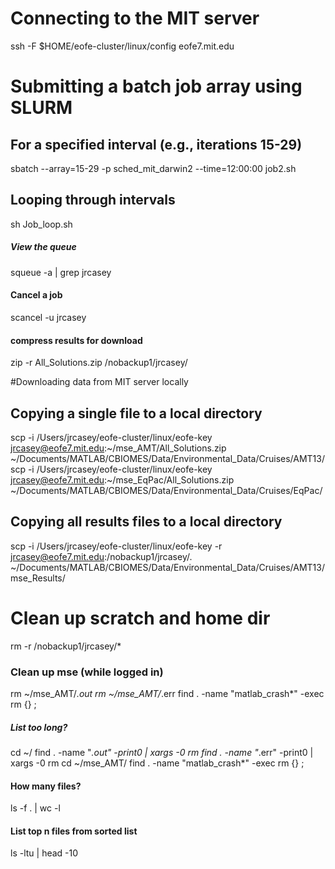 # Connecting to the MIT server
ssh -F $HOME/eofe-cluster/linux/config eofe7.mit.edu

# Submitting a batch job array using SLURM
## For a specified interval (e.g., iterations 15-29)
sbatch --array=15-29 -p sched_mit_darwin2 --time=12:00:00 job2.sh

## Looping through intervals
sh Job_loop.sh

##### View the queue
squeue -a | grep jrcasey

#### Cancel a job
scancel -u jrcasey

#### compress results for download
zip -r All_Solutions.zip /nobackup1/jrcasey/

#Downloading data from MIT server locally
## Copying a single file to a local directory
scp -i /Users/jrcasey/eofe-cluster/linux/eofe-key jrcasey@eofe7.mit.edu:~/mse_AMT/All_Solutions.zip ~/Documents/MATLAB/CBIOMES/Data/Environmental_Data/Cruises/AMT13/
scp -i /Users/jrcasey/eofe-cluster/linux/eofe-key jrcasey@eofe7.mit.edu:~/mse_EqPac/All_Solutions.zip ~/Documents/MATLAB/CBIOMES/Data/Environmental_Data/Cruises/EqPac/


## Copying all results files to a local directory
scp -i /Users/jrcasey/eofe-cluster/linux/eofe-key -r jrcasey@eofe7.mit.edu:/nobackup1/jrcasey/. ~/Documents/MATLAB/CBIOMES/Data/Environmental_Data/Cruises/AMT13/mse_Results/

# Clean up scratch and home dir
rm -r /nobackup1/jrcasey/*

### Clean up mse (while logged in)
rm ~/mse_AMT/*.out
rm ~/mse_AMT/*.err
find . -name "matlab_crash*" -exec rm {} \;

##### List too long?
cd ~/
find . -name "*.out" -print0 | xargs -0 rm
find . -name "*.err" -print0 | xargs -0 rm
cd ~/mse_AMT/
find . -name "matlab_crash*" -exec rm {} \;

#### How many files?
ls -f . | wc -l

#### List top n files from sorted list
ls -ltu | head -10
